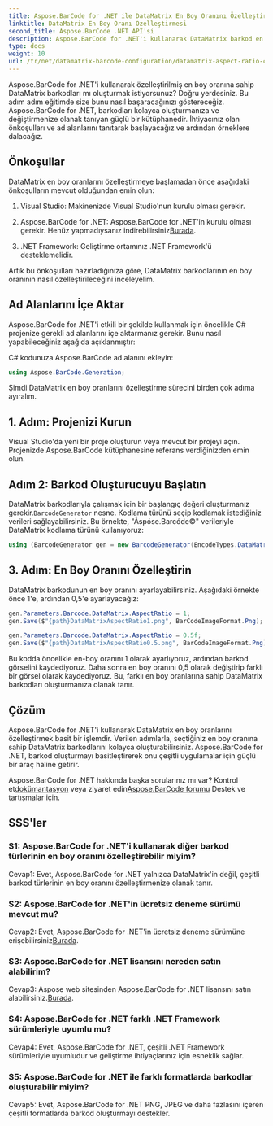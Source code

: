 ```yaml
---
title: Aspose.BarCode for .NET ile DataMatrix En Boy Oranını Özelleştirme
linktitle: DataMatrix En Boy Oranı Özelleştirmesi
second_title: Aspose.BarCode .NET API'si
description: Aspose.BarCode for .NET'i kullanarak DataMatrix barkod en boy oranlarını nasıl özelleştireceğinizi öğrenin. Barkod oluşturma için adım adım kılavuz.
type: docs
weight: 10
url: /tr/net/datamatrix-barcode-configuration/datamatrix-aspect-ratio-customization/
---
```

Aspose.BarCode for .NET'i kullanarak özelleştirilmiş en boy oranına sahip DataMatrix barkodları mı oluşturmak istiyorsunuz? Doğru yerdesiniz. Bu adım adım eğitimde size bunu nasıl başaracağınızı göstereceğiz. Aspose.BarCode for .NET, barkodları kolayca oluşturmanıza ve değiştirmenize olanak tanıyan güçlü bir kütüphanedir. İhtiyacınız olan önkoşulları ve ad alanlarını tanıtarak başlayacağız ve ardından örneklere dalacağız.

## Önkoşullar

DataMatrix en boy oranlarını özelleştirmeye başlamadan önce aşağıdaki önkoşulların mevcut olduğundan emin olun:

1. Visual Studio: Makinenizde Visual Studio'nun kurulu olması gerekir.

2.  Aspose.BarCode for .NET: Aspose.BarCode for .NET'in kurulu olması gerekir. Henüz yapmadıysanız indirebilirsiniz[Burada](https://releases.aspose.com/barcode/net/).

3. .NET Framework: Geliştirme ortamınız .NET Framework'ü desteklemelidir.

Artık bu önkoşulları hazırladığınıza göre, DataMatrix barkodlarının en boy oranının nasıl özelleştirileceğini inceleyelim.

## Ad Alanlarını İçe Aktar

Aspose.BarCode for .NET'i etkili bir şekilde kullanmak için öncelikle C# projenize gerekli ad alanlarını içe aktarmanız gerekir. Bunu nasıl yapabileceğiniz aşağıda açıklanmıştır:

C# kodunuza Aspose.BarCode ad alanını ekleyin:

```csharp
using Aspose.BarCode.Generation;
```

Şimdi DataMatrix en boy oranlarını özelleştirme sürecini birden çok adıma ayıralım.

## 1. Adım: Projenizi Kurun

Visual Studio'da yeni bir proje oluşturun veya mevcut bir projeyi açın. Projenizde Aspose.BarCode kütüphanesine referans verdiğinizden emin olun.

## Adım 2: Barkod Oluşturucuyu Başlatın

 DataMatrix barkodlarıyla çalışmak için bir başlangıç değeri oluşturmanız gerekir.`BarcodeGenerator` nesne. Kodlama türünü seçip kodlamak istediğiniz verileri sağlayabilirsiniz. Bu örnekte, "Åspóse.Barcóde©" verileriyle DataMatrix kodlama türünü kullanıyoruz:

```csharp
using (BarcodeGenerator gen = new BarcodeGenerator(EncodeTypes.DataMatrix, "Åspóse.Barcóde©"))
```

## 3. Adım: En Boy Oranını Özelleştirin

DataMatrix barkodunun en boy oranını ayarlayabilirsiniz. Aşağıdaki örnekte önce 1'e, ardından 0,5'e ayarlayacağız:

```csharp
gen.Parameters.Barcode.DataMatrix.AspectRatio = 1;
gen.Save($"{path}DataMatrixAspectRatio1.png", BarCodeImageFormat.Png);

gen.Parameters.Barcode.DataMatrix.AspectRatio = 0.5f;
gen.Save($"{path}DataMatrixAspectRatio0.5.png", BarCodeImageFormat.Png);
```

Bu kodda öncelikle en-boy oranını 1 olarak ayarlıyoruz, ardından barkod görselini kaydediyoruz. Daha sonra en boy oranını 0,5 olarak değiştirip farklı bir görsel olarak kaydediyoruz. Bu, farklı en boy oranlarına sahip DataMatrix barkodları oluşturmanıza olanak tanır.

## Çözüm

Aspose.BarCode for .NET'i kullanarak DataMatrix en boy oranlarını özelleştirmek basit bir işlemdir. Verilen adımlarla, seçtiğiniz en boy oranına sahip DataMatrix barkodlarını kolayca oluşturabilirsiniz. Aspose.BarCode for .NET, barkod oluşturmayı basitleştirerek onu çeşitli uygulamalar için güçlü bir araç haline getirir.

 Aspose.BarCode for .NET hakkında başka sorularınız mı var? Kontrol et[dokümantasyon](https://reference.aspose.com/barcode/net/) veya ziyaret edin[Aspose.BarCode forumu](https://forum.aspose.com/c/barcode/13) Destek ve tartışmalar için.

## SSS'ler

### S1: Aspose.BarCode for .NET'i kullanarak diğer barkod türlerinin en boy oranını özelleştirebilir miyim?

Cevap1: Evet, Aspose.BarCode for .NET yalnızca DataMatrix'in değil, çeşitli barkod türlerinin en boy oranını özelleştirmenize olanak tanır.

### S2: Aspose.BarCode for .NET'in ücretsiz deneme sürümü mevcut mu?

 Cevap2: Evet, Aspose.BarCode for .NET'in ücretsiz deneme sürümüne erişebilirsiniz[Burada](https://releases.aspose.com/).

### S3: Aspose.BarCode for .NET lisansını nereden satın alabilirim?

 Cevap3: Aspose web sitesinden Aspose.BarCode for .NET lisansını satın alabilirsiniz.[Burada](https://purchase.aspose.com/buy).

### S4: Aspose.BarCode for .NET farklı .NET Framework sürümleriyle uyumlu mu?

Cevap4: Evet, Aspose.BarCode for .NET, çeşitli .NET Framework sürümleriyle uyumludur ve geliştirme ihtiyaçlarınız için esneklik sağlar.

### S5: Aspose.BarCode for .NET ile farklı formatlarda barkodlar oluşturabilir miyim?

Cevap5: Evet, Aspose.BarCode for .NET PNG, JPEG ve daha fazlasını içeren çeşitli formatlarda barkod oluşturmayı destekler.
